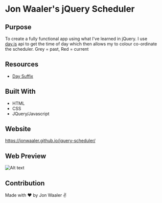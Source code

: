 # Jon Waaler's jQuery Scheduler

## Purpose

To create a fully functional app using what I've learned in jQuery. I use [day.js](https://day.js.org/en/) api to get the time of day which then allows my to colour co-ordinate the scheduler. Grey = past, Red = current

## Resources

- [Day Suffix](https://stackoverflow.com/questions/13627308/add-st-nd-rd-and-th-ordinal-suffix-to-a-number)

## Built With

- HTML
- CSS
- JQuery/Javascript

## Website

https://jonwaaler.github.io/jquery-scheduler/

## Web Preview

![Alt text](https://i.imgur.com/NyAAskL.png)

## Contribution

Made with ❤️ by Jon Waaler ✌
